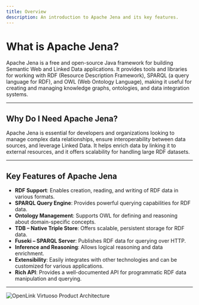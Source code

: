 ```yaml
---
title: Overview
description: An introduction to Apache Jena and its key features.
---
```


# What is Apache Jena?

Apache Jena is a free and open-source Java framework for building Semantic Web and Linked Data applications. It provides tools and libraries for working with RDF (Resource Description Framework), SPARQL (a query language for RDF), and OWL (Web Ontology Language), making it useful for creating and managing knowledge graphs, ontologies, and data integration systems.

---

## Why Do I Need Apache Jena?

Apache Jena is essential for developers and organizations looking to manage complex data relationships, ensure interoperability between data sources, and leverage Linked Data. It helps enrich data by linking it to external resources, and it offers scalability for handling large RDF datasets.

---

## Key Features of Apache Jena

- **RDF Support**: Enables creation, reading, and writing of RDF data in various formats.
- **SPARQL Query Engine**: Provides powerful querying capabilities for RDF data.
- **Ontology Management**: Supports OWL for defining and reasoning about domain-specific concepts.
- **TDB – Native Triple Store**: Offers scalable, persistent storage for RDF data.
- **Fuseki – SPARQL Server**: Publishes RDF data for querying over HTTP.
- **Inference and Reasoning**: Allows logical reasoning and data enrichment.
- **Extensibility**: Easily integrates with other technologies and can be customized for various applications.
- **Rich API**: Provides a well-documented API for programmatic RDF data manipulation and querying.

---

![OpenLink Virtuoso Product Architecture](../../../../assets/images/jena-architecture.png)